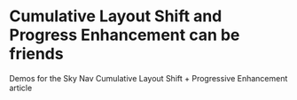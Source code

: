 # Cumulative Layout Shift and Progress Enhancement can be friends

Demos for the Sky Nav Cumulative Layout Shift + Progressive Enhancement article
